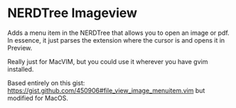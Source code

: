 NERDTree Imageview
==================

Adds a menu item in the NERDTree that allows you to open an image or pdf. In
essence, it just parses the extension where the cursor is and opens it in Preview.

Really just for MacVIM, but you could use it wherever you have gvim installed.

Based entirely on this gist: https://gist.github.com/450906#file_view_image_menuitem.vim
but modified for MacOS.


